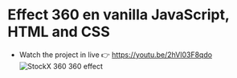 # Effect 360 en vanilla JavaScript, HTML and CSS
- Watch the project in live 👉 https://youtu.be/2hVl03F8qdo
![StockX 360 360 effect](https://fercho240899.github.io/360-JavaScript-Pokemon-and-adidas/)
